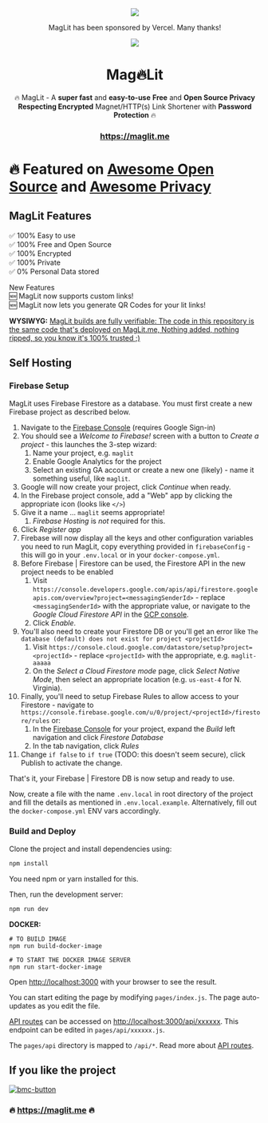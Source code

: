 <div align="center"><a href="https://vercel.com/?utm_source=mag-lit&utm_campaign=oss"><img src="https://user-images.githubusercontent.com/25067102/178521042-fc564081-9b44-4988-aa80-eb53f57642d5.svg" /></a>

MagLit has been sponsored by Vercel. Many thanks!

</div>
<div align="center"><img src="https://user-images.githubusercontent.com/25067102/165503689-d1d9eb36-7f00-423b-bf38-89698deb9d3e.jpg" />
</div>

<div align="center">
<h1>Mag🔥Lit</h1>

🔥 MagLit - A **super fast** and **easy-to-use** **Free** and **Open Source Privacy Respecting Encrypted** Magnet/HTTP(s) Link Shortener with **Password Protection** 🔥

### https://maglit.me

</div>

# 🔥 Featured on [Awesome Open Source](https://awesomeopensource.com/) and [Awesome Privacy](https://github.com/pluja/awesome-privacy#link-shorteners)

## MagLit Features

✅ 100% Easy to use\
✅ 100% Free and Open Source\
✅ 100% Encrypted\
✅ 100% Private\
✅ 0% Personal Data stored

New Features   
🆕 MagLit now supports custom links!   
🆕 MagLit now lets you generate QR Codes for your lit links!

**WYSIWYG:** [MagLit builds are fully verifiable: The code in this repository is the same code that's deployed on MagLit.me, Nothing added, nothing ripped, so you know it's 100% trusted ;) ](https://github.com/NayamAmarshe/MagLit/deployments)

## Self Hosting

### Firebase Setup

MagLit uses Firebase Firestore as a database. You must first create a new Firebase project as described below. 

1. Navigate to the [Firebase Console](https://console.firebase.google.com/) (requires Google Sign-in)
2. You should see a _Welcome to Firebase!_ screen with a button to _Create a project_ - this launches the 3-step wizard:
    1. Name your project, e.g. `maglit`
    2. Enable Google Analytics for the project
    3. Select an existing GA account or create a new one (likely) - name it something useful, like `maglit`.
3. Google will now create your project, click _Continue_ when ready.
4. In the Firebase project console, add a "Web" app by clicking the appropriate icon (looks like `</>`)
5. Give it a name ... `maglit` seems appropriate!
    1. _Firebase Hosting_ is _*not*_ required for this.
6. Click _Register app_
7. Firebase will now display all the keys and other configuration variables you need to run MagLit, copy everything provided in `firebaseConfig` - this will go in your `.env.local` or in your `docker-compose.yml`.
8. Before Firebase | Firestore can be used, the Firestore API in the new project needs to be enabled
    1. Visit `https://console.developers.google.com/apis/api/firestore.googleapis.com/overview?project=<messagingSenderId>` - replace `<messagingSenderId>` with the appropriate value, or navigate to the _Google Cloud Firestore API_ in the [GCP console](https://console.cloud.google.com).
    2. Click _Enable_.
9. You'll also need to create your Firestore DB or you'll get an error like `The database (default) does not exist for project <projectId>`
    1. Visit `https://console.cloud.google.com/datastore/setup?project=<projectId>` - replace `<projectId>` with the appropriate, e.g. `maglit-aaaaa`
    2. On the _Select a Cloud Firestore mode_ page, click _Select Native Mode_, then select an appropriate location (e.g. `us-east-4` for N. Virginia).
10. Finally, you'll need to setup Firebase Rules to allow access to your Firestore - navigate to `https://console.firebase.google.com/u/0/project/<projectId>/firestore/rules` or:
    1. In the [Firebase Console](https://console.firebase.google.com/) for your project, expand the _Build_ left navigation and click _Firestore Database_
    2. In the tab navigation, click _Rules_
11. Change `if false` to `if true` (TODO: this doesn't seem secure), click Publish to activate the change.

That's it, your Firebase | Firestore DB is now setup and ready to use.

Now, create a file with the name `.env.local` in root directory of the project and fill the details as mentioned in `.env.local.example`. Alternatively, fill out the `docker-compose.yml` ENV vars accordingly.

### Build and Deploy

Clone the project and install dependencies using:

```bash
npm install
```
You need npm or yarn installed for this.

Then, run the development server:

```bash
npm run dev
```

**DOCKER:**   
```
# TO BUILD IMAGE
npm run build-docker-image

# TO START THE DOCKER IMAGE SERVER
npm run start-docker-image
```

Open [http://localhost:3000](http://localhost:3000) with your browser to see the result.

You can start editing the page by modifying `pages/index.js`. The page auto-updates as you edit the file.

[API routes](https://nextjs.org/docs/api-routes/introduction) can be accessed on [http://localhost:3000/api/xxxxxx](http://localhost:3000/api/xxxxxx). This endpoint can be edited in `pages/api/xxxxxx.js`.

The `pages/api` directory is mapped to `/api/*`. Read more about [API routes](https://nextjs.org/docs/api-routes/introduction).

## If you like the project

<a href="https://www.buymeacoffee.com/fossisthefuture">
<img alt="bmc-button" src="https://user-images.githubusercontent.com/25067102/154570688-9e143f2b-fee3-4b05-a9d2-a7a3013b2b51.png" />
</a>

### 🔥 https://maglit.me 🔥
